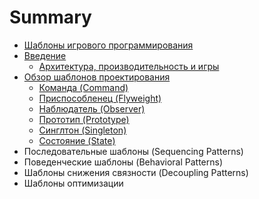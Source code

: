 # Summary

* [Шаблоны игрового программирования](README.md)
* [Введение](predislovie.md)
  * [Архитектура, производительность и игры](predislovie/arhitektura-proizvoditelnost-i-igri.md)
* [Обзор шаблонов проектирования](obzor-shablonov-proektirovaniya.md)
  * [Команда \(Command\)](obzor-shablonov-proektirovaniya/komanda-command.md)
  * [Приспособленец \(Flyweight\)](obzor-shablonov-proektirovaniya/prisposoblenets-flyweight.md)
  * [Наблюдатель \(Observer\)](obzor-shablonov-proektirovaniya/nablyudatel-observer.md)
  * [Прототип \(Prototype\)](obzor-shablonov-proektirovaniya/prototip-prototype.md)
  * [Синглтон \(Singleton\)](obzor-shablonov-proektirovaniya/singlton-singleton.md)
  * [Состояние \(State\)](obzor-shablonov-proektirovaniya/sostoyanie-state.md)
* Последовательные шаблоны \(Sequencing Patterns\)
* Поведенческие шаблоны \(Behavioral Patterns\)
* Шаблоны снижения связности \(Decoupling Patterns\)
* Шаблоны оптимизации

